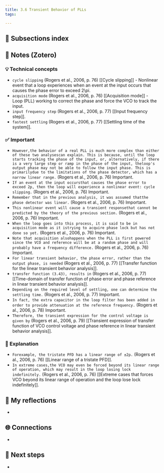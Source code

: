 ```yaml
---
title: 3.6 Transient Behavior of PLLs
tags:

---
```


## 📄 Subsections index


## 🔗 Notes (Zotero)
### 💡 Technical concepts
- `cycle slipping` (Rogers et al., 2006, p. 76)
	[[Cycle slipping]] - Nonlinear event that a loop experiences when an event at the input occurs that causes the phase error to exceed 2\pi.
- `acquisition mode` (Rogers et al., 2006, p. 76)
	[[Acquisition mode]] - Loop (PLL) working to correct the phase and force the VCO to track the input.
- `input frequency step` (Rogers et al., 2006, p. 77)
	[[Input frequency step]].
- `fastest settling` (Rogers et al., 2006, p. 77)
	[[Settling time of the system]].

### ✅️ Important
- `However,the behavior of a real PLL is much more complex than either of these two analysescan explain. This is because, until the loop starts tracking the phase of the input, or, alternatively, if there is a very large step or ramp in the phase of the input, theloop's output phase may not be able to follow the input phase. This is primarilydue to the limitations of the phase detector, which has a narrow linear range.` (Rogers et al., 2006, p. 76) Important.
- `If an event at the input occursthat causes the phase error to exceed 2p, then the loop will experience a nonlinear event: cycle slipping.` (Rogers et al., 2006, p. 76) Important.
- `Remember that in the previous analysis, it was assumed thatthe phase detector was linear.` (Rogers et al., 2006, p. 76) Important.
- `This nonlinear event will cause a transient responsethat cannot be predicted by the theory of the previous section.` (Rogers et al., 2006, p. 76) Important.
- `When the loop goes into this process, it is said to be in acquisition mode as it istrying to acquire phase lock but has not done so yet.` (Rogers et al., 2006, p. 76) Important.
- `Note that acquisition alsohappens when the PLL is first powered since the VCO and reference will be at a random phase and will probably have a frequency difference.` (Rogers et al., 2006, p. 76) Important.
- `For linear transient behavior, the phase error, rather than the output phase, is needed` (Rogers et al., 2006, p. 77)
	[[Transfer function for the linear transient behavior analysis]].
- `transfer function (3.43), results in` (Rogers et al., 2006, p. 77)
	[[Time-domain of transfer function of phase error and phase reference in linear transient behavior analysis]].
- `Depending on the required level of settling, one can determine the settling time.` (Rogers et al., 2006, p. 77) Important.
- `In fact, the extra capacitor in the loop filter has been added in order to provide attenuation at the reference frequency.` (Rogers et al., 2006, p. 78) Important.
- `Therefore, the transient expression for the control voltage is given by` (Rogers et al., 2006, p. 79)
	[[Transient expression of transfer function of VCO control voltage and phase reference in linear transient behavior analysis]].

### ️🔶 Explanation
- `Forexample, the tristate PFD has a linear range of ±2p.` (Rogers et al., 2006, p. 76)
	[[Linear range of a tristate PFD]].
- `In extreme cases,the VCO may even be forced beyond its linear range of operation, which may result in the loop losing lock indefinitely.` (Rogers et al., 2006, p. 76)
	[[Extreme cases that forces VCO beyond its linear range of operation and the loop lose lock indefinitely]].

## 📝 My reflections
- 

## 🌐 Connections
- 

## 🧭 Next steps
- 

 